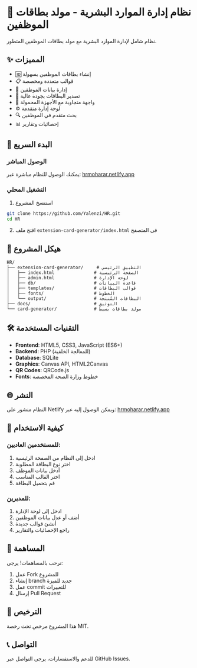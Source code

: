 # 🏢 نظام إدارة الموارد البشرية - مولد بطاقات الموظفين

نظام شامل لإدارة الموارد البشرية مع مولد بطاقات الموظفين المتطور.

## ✨ المميزات

- 🆔 إنشاء بطاقات الموظفين بسهولة
- 📋 قوالب متعددة ومخصصة  
- 👥 إدارة بيانات الموظفين
- 📄 تصدير البطاقات بجودة عالية
- 📱 واجهة متجاوبة مع الأجهزة المحمولة
- ⚙️ لوحة إدارة متقدمة
- 🔍 بحث متقدم في الموظفين
- 📊 إحصائيات وتقارير

## 🚀 البدء السريع

### الوصول المباشر
يمكنك الوصول للنظام مباشرة عبر: [hrmoharar.netlify.app](https://hrmoharar.netlify.app)

### التشغيل المحلي
1. استنسخ المشروع
```bash
git clone https://github.com/Yalenzi/HR.git
cd HR
```

2. افتح ملف `extension-card-generator/index.html` في المتصفح

## 📁 هيكل المشروع

```
HR/
├── extension-card-generator/     # التطبيق الرئيسي
│   ├── index.html               # الصفحة الرئيسية
│   ├── admin.html               # لوحة الإدارة
│   ├── db/                      # قاعدة البيانات
│   ├── templates/               # قوالب البطاقات
│   ├── fonts/                   # الخطوط
│   └── output/                  # البطاقات المُنتجة
├── docs/                        # التوثيق
└── card-generator/              # مولد بطاقات بسيط
```

## 🛠️ التقنيات المستخدمة

- **Frontend**: HTML5, CSS3, JavaScript (ES6+)
- **Backend**: PHP (للمعالجة الخلفية)
- **Database**: SQLite
- **Graphics**: Canvas API, HTML2Canvas
- **QR Codes**: QRCode.js
- **Fonts**: خطوط وزارة الصحة المخصصة

## 🌐 النشر

النظام منشور على Netlify ويمكن الوصول إليه عبر: [hrmoharar.netlify.app](https://hrmoharar.netlify.app)

## 📖 كيفية الاستخدام

### للمستخدمين العاديين:
1. ادخل إلى النظام من الصفحة الرئيسية
2. اختر نوع البطاقة المطلوبة
3. أدخل بيانات الموظف
4. اختر القالب المناسب
5. قم بتحميل البطاقة

### للمديرين:
1. ادخل إلى لوحة الإدارة
2. أضف أو عدل بيانات الموظفين
3. أنشئ قوالب جديدة
4. راجع الإحصائيات والتقارير

## 🤝 المساهمة

نرحب بالمساهمات! يرجى:
1. عمل Fork للمشروع
2. إنشاء branch جديد للميزة
3. عمل commit للتغييرات
4. إرسال Pull Request

## 📄 الترخيص

هذا المشروع مرخص تحت رخصة MIT.

## 📞 التواصل

للدعم والاستفسارات، يرجى التواصل عبر GitHub Issues.
